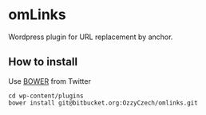 omLinks
=========
Wordpress plugin for URL replacement by anchor.

How to install
--------------

Use [BOWER](http://twitter.github.com/bower/) from Twitter

    cd wp-content/plugins
    bower install git@bitbucket.org:OzzyCzech/omlinks.git

